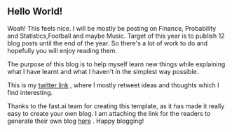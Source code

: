 ## Hello World!

Woah! This feels nice. I will be mostly be posting on Finance, Probability and Statistics,Football and maybe Music. Target of this year is to publish 12 blog posts until the end of the year. So there's a lot of work to do and hopefully you will enjoy reading them. 

The purpose of this blog is to help myself learn new things while explaining what I have learnt and what I haven't in the simplest way possible.

This is my [twitter link](https://twitter.com/Indraneeldesh) , where I mostly retweet ideas and thoughts which I find interesting.

Thanks to the fast.ai team for creating this template, as it has made it really easy to create your own blog. I am attaching the link for the readers to generate their own blog [here](https://www.fast.ai/2020/01/16/fast_template/) . Happy blogging!
